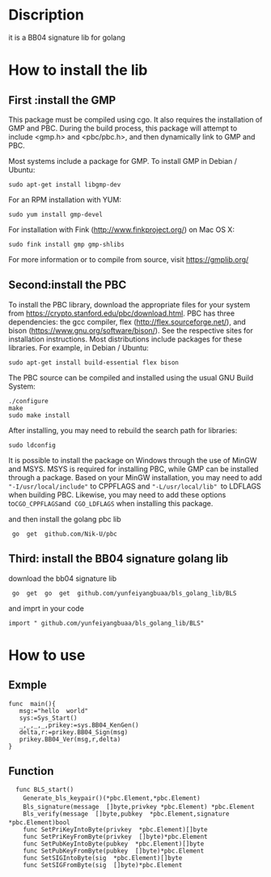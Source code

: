 # Discription
it  is  a  BB04 signature  lib for  golang 
# How  to  install  the  lib
## First :install  the  GMP
This package must be compiled using cgo. It also requires the installation of GMP and PBC. During the build process, this package will attempt to include <gmp.h> and <pbc/pbc.h>, and then dynamically link to GMP and PBC.

Most systems include a package for GMP. To install GMP in Debian / Ubuntu:

`sudo apt-get install libgmp-dev`

For an RPM installation with YUM:

`sudo yum install gmp-devel`

For installation with Fink (http://www.finkproject.org/) on Mac OS X:

`sudo fink install gmp gmp-shlibs`

For more information or to compile from source, visit https://gmplib.org/

## Second:install the PBC 
To install the PBC library, download the appropriate files for your system from https://crypto.stanford.edu/pbc/download.html. PBC has three dependencies: the gcc compiler, flex (http://flex.sourceforge.net/), and bison (https://www.gnu.org/software/bison/). See the respective sites for installation instructions. Most distributions include packages for these libraries. For example, in Debian / Ubuntu:

`sudo apt-get install build-essential flex bison`

The PBC source can be compiled and installed using the usual GNU Build System:
```
./configure
make
sudo make install
```

After installing, you may need to rebuild the search path for libraries:

`sudo ldconfig`

It is possible to install the package on Windows through the use of MinGW and MSYS. MSYS is required for installing PBC, while GMP can be installed through a package. Based on your MinGW installation, you may need to add` "-I/usr/local/include"` to CPPFLAGS and `"-L/usr/local/lib" `to LDFLAGS when building PBC. Likewise, you may need to add these options to` CGO_CPPFLAGS `and` CGO_LDFLAGS` when installing this package. 

and  then  install the  golang  pbc  lib 

` go  get  github.com/Nik-U/pbc`

## Third: install  the BB04 signature  golang  lib
download the bb04  signature  lib  

` go  get  go  get  github.com/yunfeiyangbuaa/bls_golang_lib/BLS`

and  imprt in your code 

`import " github.com/yunfeiyangbuaa/bls_golang_lib/BLS"`
#  How to use
##   Exmple
 ```
func  main(){
	msg:="hello  world"
	sys:=Sys_Start()
	_,_,_,_,prikey:=sys.BB04_KenGen()
	delta,r:=prikey.BB04_Sign(msg)
	prikey.BB04_Ver(msg,r,delta)
}
 ```
## Function 
```
  func BLS_start()                 
    Generate_bls_keypair()(*pbc.Element,*pbc.Element)　　　　
    Bls_signature(message  []byte,privkey *pbc.Element) *pbc.Element　　
    Bls_verify(message  []byte,pubkey  *pbc.Element,signature  *pbc.Element)bool　　
    func SetPriKeyIntoByte(privkey  *pbc.Element)[]byte    
    func SetPriKeyFromByte(privkey  []byte)*pbc.Element
    func SetPubKeyIntoByte(pubkey  *pbc.Element)[]byte
    func SetPubKeyFromByte(pubkey  []byte)*pbc.Element
    func SetSIGIntoByte(sig  *pbc.Element)[]byte
    func SetSIGFromByte(sig  []byte)*pbc.Element
 ```
